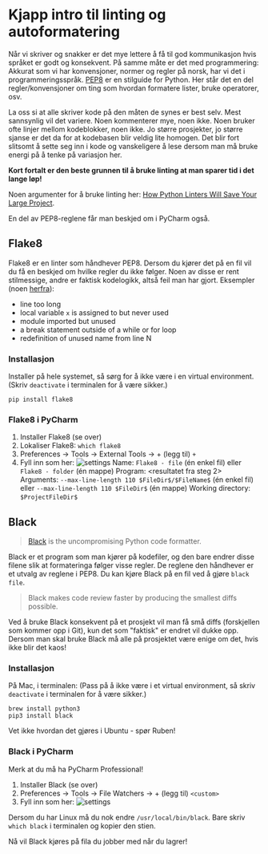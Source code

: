 # Kjapp intro til linting og autoformatering

Når vi skriver og snakker er det mye lettere å få til god kommunikasjon hvis språket er godt og konsekvent.
På samme måte er det med programmering: Akkurat som vi har konvensjoner, normer og regler på norsk, har vi det
i programmeringsspråk.
[PEP8](https://www.python.org/dev/peps/pep-0008/) er en stilguide for Python. Her står det en del regler/konvensjoner om
ting som hvordan formatere lister, bruke operatorer, osv.

La oss si at alle skriver kode på den måten de synes er best selv. Mest sannsynlig vil det variere.
Noen kommenterer mye, noen ikke. Noen bruker ofte linjer mellom kodeblokker, noen ikke.
Jo større prosjekter, jo større sjanse er det da for at kodebasen blir veldig lite homogen.
Det blir fort slitsomt å sette seg inn i kode og vanskeligere å lese dersom man må bruke energi på å tenke på variasjon her.

**Kort fortalt er den beste grunnen til å bruke linting at man sparer tid i det lange løp!**

Noen argumenter for å bruke linting her: [How Python Linters Will Save Your Large Project](https://jeffknupp.com/blog/2016/12/09/how-python-linters-will-save-your-large-python-project/).

En del av PEP8-reglene får man beskjed om i PyCharm også.

## Flake8

Flake8 er en linter som håndhever PEP8. Dersom du kjører det på en fil vil du få en beskjed om hvilke regler du ikke følger.
Noen av disse er rent stilmessige, andre er faktisk kodelogikk, altså feil man har gjort. Eksempler (noen [herfra](http://flake8.pycqa.org/en/latest/user/error-codes.html)):

- line too long
- local variable `x` is assigned to but never used
- module imported but unused
- a break statement outside of a while or for loop
- redefinition of unused name from line N

### Installasjon

Installer på hele systemet, så sørg for å ikke være i en virtual environment. (Skriv `deactivate` i terminalen for å være sikker.)

```
pip install flake8
```

### Flake8 i PyCharm

1. Installer Flake8 (se over)
2. Lokaliser Flake8: `which flake8`
3. Preferences -> Tools -> External Tools -> + (legg til) `+`
4. Fyll inn som her: ![settings](https://imgur.com/a/SDkjllW.png)
  Name: `Flake8 - file` (én enkel fil) eller `Flake8 - folder` (én mappe)
  Program: <resultatet fra steg 2>
  Arguments: `--max-line-length 110 $FileDir$/$FileName$` (én enkel fil) eller `--max-line-length 110 $FileDir$` (én mappe)
  Working directory: `$ProjectFileDir$`
  

## Black

>[Black](https://github.com/ambv/black) is the uncompromising Python code formatter.

Black er et program som man kjører på kodefiler, og den bare endrer disse filene slik at formateringa følger visse regler.
De reglene den håndhever er et utvalg av reglene i PEP8. Du kan kjøre Black på en fil ved å gjøre `black file`.

>Black makes code review faster by producing the smallest diffs possible.

Ved å bruke Black konsekvent på et prosjekt vil man få små diffs (forskjellen som kommer opp i Git),
kun det som "faktisk" er endret vil dukke opp. Dersom man skal bruke Black må alle på prosjektet være enige om det, hvis ikke blir det kaos!

### Installasjon

På Mac, i terminalen: (Pass på å ikke være i et virtual environment, så skriv `deactivate` i terminalen for å være sikker.)

```
brew install python3
pip3 install black
```

Vet ikke hvordan det gjøres i Ubuntu - spør Ruben!

### Black i PyCharm

Merk at du må ha PyCharm Professional!

1. Installer Black (se over)
2. Preferences -> Tools -> File Watchers -> + (legg til) `<custom>`
3. Fyll inn som her: ![settings](https://i.imgur.com/UsuFDXm.png)

Dersom du har Linux må du nok endre `/usr/local/bin/black`. Bare skriv `which black` i terminalen og kopier den stien.

Nå vil Black kjøres på fila du jobber med når du lagrer!
